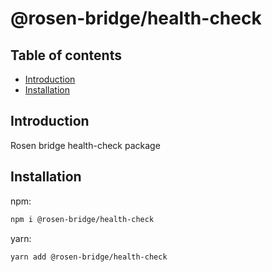 # @rosen-bridge/health-check

## Table of contents

- [Introduction](#introduction)
- [Installation](#installation)

## Introduction

Rosen bridge health-check package

## Installation

npm:

```sh
npm i @rosen-bridge/health-check
```

yarn:

```sh
yarn add @rosen-bridge/health-check
```
